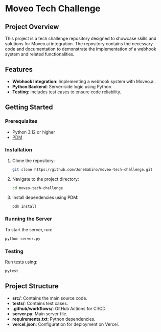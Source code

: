 # Moveo Tech Challenge

## Project Overview
This project is a tech challenge repository designed to showcase skills and solutions for Moveo.ai integration. The repository contains the necessary code and documentation to demonstrate the implementation of a webhook system and related functionalities.

## Features
- **Webhook Integration**: Implementing a webhook system with Moveo.ai.
- **Python Backend**: Server-side logic using Python.
- **Testing**: Includes test cases to ensure code reliability.

## Getting Started

### Prerequisites
- Python 3.12 or higher
- [PDM](https://pdm.fming.dev/latest/)

### Installation

1. Clone the repository:
    ```bash
    git clone https://github.com/JoneSabino/moveo-tech-challenge.git
    ```
2. Navigate to the project directory:
    ```bash
    cd moveo-tech-challenge
    ```
3. Install dependencies using PDM:
    ```bash
    pdm install
    ```

### Running the Server
To start the server, run:
```bash
python server.py
```

### Testing
Run tests using:
```bash
pytest
```

## Project Structure

- **src/**: Contains the main source code.
- **tests/**: Contains test cases.
- **.github/workflows/**: GitHub Actions for CI/CD.
- **server.py**: Main server file.
- **requirements.txt**: Python dependencies.
- **vercel.json**: Configuration for deployment on Vercel.
